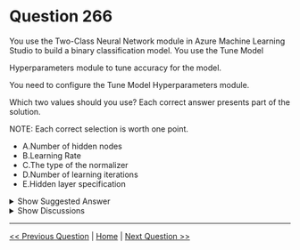 # Question 266

You use the Two-Class Neural Network module in Azure Machine Learning Studio to build a binary classification model. You use the Tune Model

Hyperparameters module to tune accuracy for the model.

You need to configure the Tune Model Hyperparameters module.

Which two values should you use? Each correct answer presents part of the solution.

NOTE: Each correct selection is worth one point.

- A.Number of hidden nodes
- B.Learning Rate
- C.The type of the normalizer
- D.Number of learning iterations
- E.Hidden layer specification

<details>
  <summary>Show Suggested Answer</summary>

<strong>BD</strong><br>

</details>

<details>
  <summary>Show Discussions</summary>

<blockquote><p><strong>parimrt</strong> <code>(Wed 19 May 2021 01:21)</code> - <em>Upvotes: 59</em></p><p>The correct answer is B and D.</p></blockquote>
<blockquote><p><strong>conniekdl</strong> <code>(Tue 27 Jul 2021 09:11)</code> - <em>Upvotes: 11</em></p><p>Agree. ACE are structure related parameters which are not changed during the training process, but B and D are parameters that govern the training process. 
https://docs.microsoft.com/en-us/azure/machine-learning/how-to-tune-hyperparameters</p></blockquote>
<blockquote><p><strong>hendrata</strong> <code>(Tue 08 Jun 2021 21:50)</code> - <em>Upvotes: 17</em></p><p>The idea here is that, ABC are hyperparameters that Azure can figure out for you, but it needs D and E.
why D? Because Azure needs to know when to stop. I.e. it can&#x27;t run forever
why E? Because you need to tell Azure what to &quot;sweep over&quot;. Is it to sweep over hidden layer breadth? Depth? both? for each of these sweep runs, it tries a permutation of learning rate and kernel function etc</p></blockquote>
<blockquote><p><strong>Maunik</strong> <code>(Sat 16 Jul 2022 14:46)</code> - <em>Upvotes: 1</em></p><p>I think D and E - See below
https://towardsdatascience.com/what-are-hyperparameters-and-how-to-tune-the-hyperparameters-in-a-deep-neural-network-d0604917584a</p></blockquote>
<blockquote><p><strong>PI_Team</strong> <code>(Thu 05 Dec 2024 16:33)</code> - <em>Upvotes: 1</em></p><p>The correct answer is B and D.</p></blockquote>
<blockquote><p><strong>pritamchatterjee09</strong> <code>(Fri 06 Sep 2024 17:02)</code> - <em>Upvotes: 1</em></p><p>BDE
https://learn.microsoft.com/en-us/azure/machine-learning/component-reference/two-class-neural-network?view=azureml-api-2</p></blockquote>
<blockquote><p><strong>phdykd</strong> <code>(Sun 21 Jul 2024 20:42)</code> - <em>Upvotes: 1</em></p><p>A. Number of hidden nodes
B. Learning Rate</p></blockquote>
<blockquote><p><strong>phdykd</strong> <code>(Sun 21 Jul 2024 20:31)</code> - <em>Upvotes: 1</em></p><p>A. Number of hidden nodes
B. Learning Rate</p></blockquote>
<blockquote><p><strong>Tommo565</strong> <code>(Wed 27 Mar 2024 16:55)</code> - <em>Upvotes: 1</em></p><p>B and D</p></blockquote>
<blockquote><p><strong>phdykd</strong> <code>(Wed 21 Feb 2024 20:58)</code> - <em>Upvotes: 1</em></p><p>A. Number of hidden nodes
B. Learning Rate

When configuring the Tune Model Hyperparameters module to tune accuracy for a Two-Class Neural Network model in Azure Machine Learning Studio, you should select the hyperparameters you want to tune. In this case, you should select the number of hidden nodes and the learning rate. These are two of the most important hyperparameters for a neural network and can significantly impact the accuracy of the model. The other options listed (C, D, and E) are not relevant hyperparameters for the Two-Class Neural Network module. The type of normalizer is a preprocessing step and is not a hyperparameter for the model. The number of learning iterations and the hidden layer specification are both set by the Two-Class Neural Network module and cannot be directly tuned using the Tune Model Hyperparameters module.</p></blockquote>

<blockquote><p><strong>michaelmorar</strong> <code>(Thu 04 Jan 2024 18:53)</code> - <em>Upvotes: 1</em></p><p>Learning rate and hidden layer specification. No idea why (ironically) the community vote is tied at 50-50 on question about binary classification :)</p></blockquote>
<blockquote><p><strong>Tommo565</strong> <code>(Sun 29 Oct 2023 03:14)</code> - <em>Upvotes: 1</em></p><p>As per Parimt&#x27;s explanation</p></blockquote>
<blockquote><p><strong>Tommo565</strong> <code>(Sun 29 Oct 2023 03:14)</code> - <em>Upvotes: 1</em></p><p>Please delete the above - Should be B/D</p></blockquote>
<blockquote><p><strong>JTWang</strong> <code>(Fri 20 Oct 2023 08:17)</code> - <em>Upvotes: 1</em></p><p>Answer only D?
Other options are not in properties of Tune Model Hyperparameters .

Tune Model Hyperparameters Properties:
Sweep Method
Maximum number of runs
Random seed
Label Column
Metric

https://learn.microsoft.com/zh-tw/previous-versions/azure/machine-learning/studio-module-reference/tune-model-hyperparameters</p></blockquote>

<blockquote><p><strong>TheCyanideLancer</strong> <code>(Sun 15 Jan 2023 06:10)</code> - <em>Upvotes: 2</em></p><p>Yes correct ans looks to be B and D as when I ran a small expt in designer using tune hyperparameter module and nn, I get the below output for sweep data preview with these column headers-

Number of learning iterations
Learning rate
mean_test_Mean absolute error
mean_test_Root of mean squared error
mean_test_Relative absolute error
mean_test_Relative squared error
mean_test_Coefficient of determination
rank</p></blockquote>

<blockquote><p><strong>dija123</strong> <code>(Wed 07 Dec 2022 19:55)</code> - <em>Upvotes: 1</em></p><p>B and D</p></blockquote>
<blockquote><p><strong>kty</strong> <code>(Fri 18 Mar 2022 19:31)</code> - <em>Upvotes: 5</em></p><p>the answer is &#x27;B&#x27; and &#x27;D&#x27;
if &#x27;D&#x27; and &#x27;E&#x27; are correct then &#x27;A&#x27; i also has to be correct.</p></blockquote>
<blockquote><p><strong>Neuron</strong> <code>(Wed 02 Feb 2022 21:42)</code> - <em>Upvotes: 7</em></p><p>B and D: The 2-class Neural Network has only 2 parameters that can be set to &quot;range&quot; (instead of &quot;single parameter&quot;), which in turn can be learned by the Tune Model Hyperparameters module: 1) number of iterations 2) Learning rate.</p></blockquote>
<blockquote><p><strong>DanielGP</strong> <code>(Sat 22 Jan 2022 12:57)</code> - <em>Upvotes: 7</em></p><p>B and D

Below some text from the &quot;Two-Class Neural Network module&quot;:

4. For &quot;Learning rate&quot;, define the size of the step taken at each iteration, before correction. A larger value for
   learning rate can cause the model to converge faster, but it can overshoot local minima.
5. For &quot;Number of learning iterations&quot;, specify the maximum number of times the algorithm should process
the training cases.</p></blockquote>
<blockquote><p><strong>trickerk</strong> <code>(Mon 25 Jul 2022 06:20)</code> - <em>Upvotes: 2</em></p><p>I agree... you explained the exact point of the question!</p></blockquote>
<blockquote><p><strong>RyanWL</strong> <code>(Wed 19 Jan 2022 14:28)</code> - <em>Upvotes: 5</em></p><p>I think is B and D</p></blockquote>

</details>

---

[<< Previous Question](question_265.md) | [Home](../index.md) | [Next Question >>](question_267.md)
